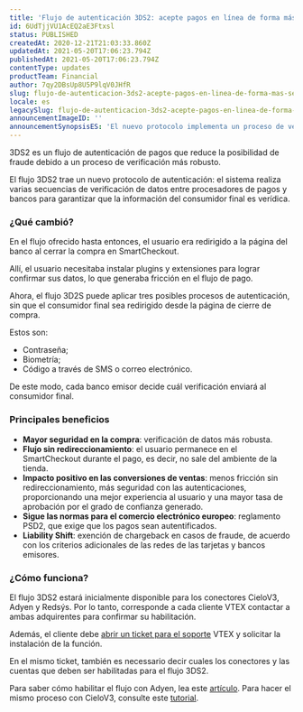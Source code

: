 ```yaml
---
title: 'Flujo de autenticación 3DS2: acepte pagos en línea de forma más segura'
id: 6UdTjjVU1AcEQ2aE3Ftxsl
status: PUBLISHED
createdAt: 2020-12-21T21:03:33.860Z
updatedAt: 2021-05-20T17:06:23.794Z
publishedAt: 2021-05-20T17:06:23.794Z
contentType: updates
productTeam: Financial
author: 7qy2DBsUp8U5P9lqV0JHfR
slug: flujo-de-autenticacion-3ds2-acepte-pagos-en-linea-de-forma-mas-segura-1
locale: es
legacySlug: flujo-de-autenticacion-3ds2-acepte-pagos-en-linea-de-forma-mas-segura
announcementImageID: ''
announcementSynopsisES: 'El nuevo protocolo implementa un proceso de verificación de datos del cliente final más robusto y moderno'
---
```


3DS2 es un flujo de autenticación de pagos que reduce la posibilidad de fraude debido a un proceso de verificación más robusto.

El flujo 3DS2 trae un nuevo protocolo de autenticación: el sistema realiza varias secuencias de verificación de datos entre procesadores de pagos y bancos para garantizar que la información del consumidor final es verídica. 

### ¿Qué cambió?

En el flujo ofrecido hasta entonces, el usuario era redirigido a la página del banco al cerrar la compra en SmartCheckout. 

Allí, el usuario necesitaba instalar plugins y extensiones para lograr confirmar sus datos, lo que generaba fricción en el flujo de pago.

Ahora, el flujo 3D2S puede aplicar tres posibles procesos de autenticación, sin que el consumidor final sea redirigido desde la página de cierre de compra.

Estos son:
- Contraseña;
- Biometría;
- Código a través de SMS o correo electrónico. 

De este modo, cada banco emisor decide cuál verificación enviará al consumidor final.  

### Principales beneficios 

- __Mayor seguridad en la compra__: verificación de datos más robusta.
- __Flujo sin redireccionamiento__: el usuario permanece en el SmartCheckout durante el pago, es decir, no sale del ambiente de la tienda.
- __Impacto positivo en las conversiones de ventas__: menos fricción sin redireccionamiento, más seguridad con las autenticaciones, proporcionando una mejor experiencia al usuario y una mayor tasa de aprobación por el grado de confianza generado.
- __Sigue las normas para el comercio electrónico europeo__: reglamento PSD2, que exige que los pagos sean autentificados.
- __Liability Shift__: exención de chargeback en casos de fraude, de acuerdo con los criterios adicionales de las redes de las tarjetas y bancos emisores.

###  ¿Cómo funciona?

El flujo 3DS2 estará inicialmente disponible para los conectores CieloV3, Adyen y Redsýs. Por lo tanto, corresponde a cada cliente VTEX contactar a ambas adquirentes para confirmar su habilitación.

Además, el cliente debe [abrir un ticket para el soporte](https://help.vtex.com/es/tutorial/abrir-chamados-para-o-suporte-vtex--16yOEqpO32UQYygSmMSSAM "abrir un ticket para el soporte") VTEX y solicitar la instalación de la función.  

En el mismo ticket, también es necessario decir cuales los conectores y las cuentas que deben ser habilitadas para el flujo 3DS2.

Para saber cómo habilitar el flujo con Adyen, lea este [artículo](https://help.vtex.com/tutorial/adicionando-suporte-a-3ds-na-integracao-com-a-adyen--3DNZeC9qJaC2GMIw4mawYk?locale=es "artículo"). Para hacer el mismo proceso con CieloV3, consulte este [tutorial](https://help.vtex.com/tutorial/configurar-adquirente-cielo--3avjZ7q65WcM02K8K0eeWu "tutorial").
